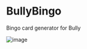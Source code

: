 # BullyBingo
Bingo card generator for Bully

![image](https://github.com/yuliaset/BullyBingo/assets/141797202/0b08e588-f9da-466f-a650-c1b640a7b48e)
